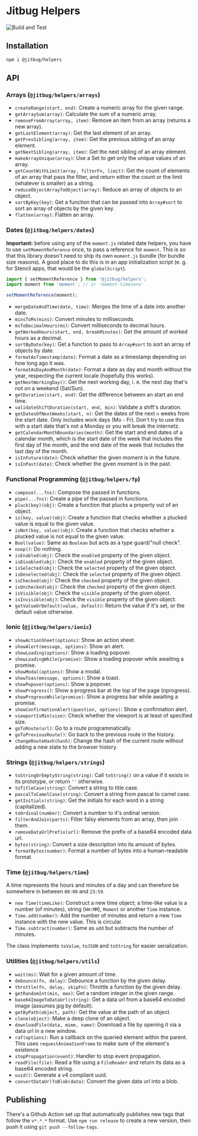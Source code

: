 # Jitbug Helpers

![Build and Test](https://github.com/jitbug/helpers/workflows/Build%20and%20Test/badge.svg)

## Installation

```sh
npm i @jitbug/helpers
```

## API

### Arrays (`@jitbug/helpers/arrays`)

* `createRange(start, end)`: Create a numeric array for the given range.
* `getArraySum(array)`: Calculate the sum of a numeric array.
* `removeFromArray(array, item)`: Remove an item from an array (returns a new array).
* `getLastElement(array)`: Get the last element of an array.
* `getPrevSibling(array, item)`: Get the previous sibling of an array element.
* `getNextSibling(array, item)`: Get the next sibling of an array element.
* `makeArrayUnique(array)`: Use a Set to get only the unique values of an array.
* `getCountWithLimit(array, filterFn, limit)`: Get the count of elements of an array that pass the filter, and return either the count or the limit (whatever is smaller) as a string.
* `reduceObjectArrayToObject(array)`: Reduce an array of objects to an object.
* `sortByKey(key)`: Get a function that can be passed into `Array#sort` to sort an array of objects by the given key.
* `flatten(array)`: Flatten an array.

### Dates (`@jitbug/helpers/dates`)

**Important:** before using any of the `moment.js` related date helpers, you have to use `setMomentReference` once, to pass a reference for `moment`. This is so that this library doesn't need to ship its own `moment.js` bundle (for bundle size reasons). A good place to do this is in an app initialization script (e. g. for Stencil apps, that would be the `globalScript`).

```ts
import { setMomentReference } from '@jitbug/helpers';
import moment from 'moment'; // or 'moment-timezone'

setMomentReference(moment);
```

* `mergeDateAndTime(date, time)`: Merges the time of a date into another date.
* `minsToMs(mins)`: Convert minutes to milliseconds.
* `msToDecimalHours(ms)`: Convert milliseconds to decimal hours.
* `getWorkedHours(start, end, breakMinutes)`: Get the amount of worked hours as a decimal.
* `sortByDate(key)`: Get a function to pass to `Array#sort` to sort an array of objects by date.
* `formatAsTimestamp(date)`: Format a date as a timestamp depending on how long ago it was.
* `formatAsDayAndMonth(date)`: Format a date as day and month without the year, respecting the current locale (hopefully this works).
* `getNextWorkingDay()`: Get the next working day, i. e. the next day that's not on a weekend (Sat/Sun).
* `getDuration(start, end)`: Get the difference between an start an end time.
* `validateShiftDuration(start, end, min)`: Validate a shift's duration.
* `getDatesOfNextWeeks(start, n)`: Get the dates of the next `n` weeks from the start date. Only includes work days (Mo - Fr). Don't try to use this with a start date that's not a Monday or you will break the internetz.
* `getCalendarMonthBoundaries(month)`: Get the start and end dates of a calendar month, which is the start date of the week that includes the first day of the month, and the end date of the week that includes the last day of the month.
* `isInFuture(date)`: Check whether the given moment is in the future.
* `isInPast(date)`: Check whether the given moment is in the past.

### Functional Programming (`@jitbug/helpers/fp`)

* `compose(...fns)`: Compose the passed in functions.
* `pipe(...fns)`: Create a pipe of the passed in functions.
* `pluck(key)(obj)`: Create a function that plucks a property out of an object.
* `is(key, value)(obj)`: Create a function that checks whether a plucked value is equal to the given value.
* `isNot(key, value)(obj)`: Create a function that checks whether a plucked value is not equal to the given value.
* `Bool(value)`: Same as `Boolean` but acts as a type guard/"null check".
* `noop()`: Do nothing.
* `isEnabled(obj)`: Check the `enabled` property of the given object.
* `isDisabled(obj)`: Check the `enabled` property of the given object.
* `isSelected(obj)`: Check the `selected` property of the given object.
* `isDeselected(obj)`: Check the `selected` property of the given object.
* `isChecked(obj)`: Check the `checked` property of the given object.
* `isUnchecked(obj)`: Check the `checked` property of the given object.
* `isVisible(obj)`: Check the `visible` property of the given object.
* `isInvisible(obj)`: Check the `visible` property of the given object.
* `getValueOrDefault(value, default)`: Return the value if it's set, or the default value otherwise.

### Ionic (`@jitbug/helpers/ionic`)

* `showActionSheet(options)`: Show an action sheet.
* `showAlert(message, options)`: Show an alert.
* `showLoading(options)`: Show a loading popover.
* `showLoadingWhile(promise)`: Show a loading popover while awaiting a promise.
* `showModal(options)`: Show a modal.
* `showToas(message, options)`: Show a toast.
* `showPopover(options)`: Show a popover.
* `showProgress()`: Show a progress bar at the top of the page (nprogress).
* `showProgressWhile(promise)`: Show a progress bar while awaiting a promise.
* `showConfirmationAlert(question, options)`: Show a confirmation alert.
* `viewportIsMin(size)`: Check whether the viewport is at least of specified size.
* `goToRoute(url)`: Go to a route programmatically.
* `goToPreviousRoute()`: Go back to the previous route in the history.
* `changeRouteHash(hash)`: Change the hash of the current route without adding a new state to the browser history.

### Strings (`@jitbug/helpers/strings`)

* `toStringOrEmptyString(string)`: Call `toString()` on a value if it exists in its prototype, or return `''` otherwise.
* `toTitleCase(string)`: Convert a string to title case.
* `pascalToCamelCase(string)`: Convert a string from pascal to camel case.
* `getInitials(string)`: Get the initials for each word in a string (capitalized).
* `toOrdinal(number)`: Convert a number to it's ordinal version.
* `filterAndJoin(parts)`: Filter falsy elements from an array, then join them.
* `removeDataUrlPrefix(url)`: Remove the prefix of a base64 encoded data url.
* `bytes(string)`: Convert a size description into its amount of bytes.
* `formatBytes(number)`: Format a number of bytes into a human-readable format.

### Time (`@jitbug/helpers/time`)

A time represents the hours and minutes of a day and can therefore be somewhere in between `00:00` and `23:59`.

* `new Time(timeLike)`: Construct a new time object; a time-like value is a number (of minutes), string (`HH:MM`), `Moment` or another `Time` instance.
* `Time.add(number)`: Add the number of minutes and return a new `Time` instance with the new value. This is circular.
* `Time.subtract(number)`: Same as `add` but subtracts the number of minutes.

The class implements `toValue`, `toJSON` and `toString` for easier serialization.

### Utilities (`@jitbug/helpers/utils`)

* `wait(ms)`: Wait for a given amount of time.
* `debounce(fn, delay)`: Debounce a function by the given delay.
* `throttle(fn, delay, skipFn)`: Throttle a function by the given delay.
* `getRandomInt(min, max)`: Get a random integer in the given range.
* `base64ImageToDataUrl(string)`: Get a data url from a base64 encoded image (assumes jpg by default).
* `getByPath(object, path)`: Get the value at the path of an object.
* `clone(object)`: Make a deep clone of an object.
* `downloadFile(data, mime, name)`: Download a file by opening it via a data url in a new window.
* `raf(options)`: Run a callback on the queried element within the parent. This uses `requestAnimationFrame` to make sure of the element's existence 
* `stopPropagation(event)`: Handler to stop event propagation.
* `readFile(file)`: Read a file using a `FileReader` and return its data as a base64 encoded string.
* `uuid()`: Generate a v4 compliant uuid.
* `convertDataUrlToBlob(data)`: Convert the given data url into a blob.

## Publishing

There's a Github Action set up that automatically publishes new tags that follow the `v*.*.*` format. Use `npm run release` to create a new version, then push it using `git push --follow-tags`.
